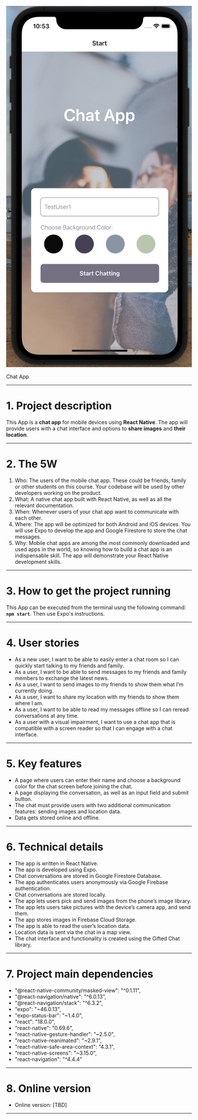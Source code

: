 ![My Image](assets/app-screenshot.png)

Chat App

---

# 1. Project description

This App is a **chat app** for mobile devices using **React Native**. The app will provide users with a chat interface and options to **share images** and **their location**.

---

# 2. The 5W

1. Who: The users of the mobile chat app. These could be friends, family or other students on this course. Your codebase will be used by other developers working on the product.
2. What: A native chat app built with React Native, as well as all the relevant documentation.
3. When: Whenever users of your chat app want to communicate with each other.
4. Where: The app will be optimized for both Android and iOS devices. You will use Expo to develop the app and Google Firestore to store the chat messages.
5. Why: Mobile chat apps are among the most commonly downloaded and used apps in the world, so knowing how to build a chat app is an indispensable skill. The app will demonstrate your React Native development skills.

---

# 3. How to get the project running

This App can be executed from the terminal usng the following command: **`npm start`**.
Then use Expo's instructions.

---

# 4. User stories

- As a new user, I want to be able to easily enter a chat room so I can quickly start talking to my friends and family.
- As a user, I want to be able to send messages to my friends and family members to exchange the latest news.
- As a user, I want to send images to my friends to show them what I’m currently doing.
- As a user, I want to share my location with my friends to show them where I am.
- As a user, I want to be able to read my messages offline so I can reread conversations at any time.
- As a user with a visual impairment, I want to use a chat app that is compatible with a screen reader so that I can engage with a chat interface.

---

# 5. Key features

- A page where users can enter their name and choose a background color for the chat screen before joining the chat.
- A page displaying the conversation, as well as an input field and submit button.
- The chat must provide users with two additional communication features: sending images and location data.
- Data gets stored online and offline.

---

# 6. Technical details

- The app is written in React Native.
- The app is developed using Expo.
- Chat conversations are stored in Google Firestore Database.
- The app authenticates users anonymously via Google Firebase authentication.
- Chat conversations are stored locally.
- The app lets users pick and send images from the phone’s image library.
- The app lets users take pictures with the device’s camera app, and send them.
- The app stores images in Firebase Cloud Storage.
- The app is able to read the user’s location data.
- Location data is sent via the chat in a map view.
- The chat interface and functionality is created using the Gifted Chat library.

---

# 7. Project main dependencies

- "@react-native-community/masked-view": "^0.1.11",
- "@react-navigation/native": "^6.0.13",
- "@react-navigation/stack": "^6.3.2",
- "expo": "~46.0.13",
- "expo-status-bar": "~1.4.0",
- "react": "18.0.0",
- "react-native": "0.69.6",
- "react-native-gesture-handler": "~2.5.0",
- "react-native-reanimated": "~2.9.1",
- "react-native-safe-area-context": "4.3.1",
- "react-native-screens": "~3.15.0",
- "react-navigation": "^4.4.4"

---

# 8. Online version

- Online version: [TBD]

---

